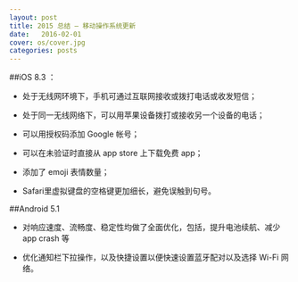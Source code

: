 ```yaml
---
layout: post
title: 2015 总结 — 移动操作系统更新
date:   2016-02-01
cover: os/cover.jpg
categories: posts
---
```


##iOS 8.3 ：  

- 处于无线网环境下，手机可通过互联网接收或拨打电话或收发短信；

- 处于同一无线网络下，可以用苹果设备拨打或接收另一个设备的电话；

- 可以用授权码添加 Google 帐号；

- 可以在未验证时直接从 app store 上下载免费 app；

- 添加了 emoji 表情数量；

- Safari里虚拟键盘的空格键更加细长，避免误触到句号。

##Android 5.1  

- 对响应速度、流畅度、稳定性均做了全面优化，包括，提升电池续航、减少 app crash 等

- 优化通知栏下拉操作，以及快捷设置以便快速设置蓝牙配对以及选择 Wi-Fi 网络。
